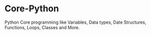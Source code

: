 # Core-Python
Python Core programming like Variables, Data types, Date Structures, Functions, Loops, Classes and More.
